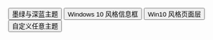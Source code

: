 <div class="layui-btn-container">
  <button type="button" class="layui-btn layui-btn-primary" lay-on="test-skin-alert">
    墨绿与深蓝主题
  </button>
  <button type="button" class="layui-btn layui-btn-primary" lay-on="test-skin-win10">
    Windows 10 风格信息框 <span class="layui-badge-dot"></span>
  </button>
  <button type="button" class="layui-btn layui-btn-primary" lay-on="test-skin-win10-page">
    Win10 风格页面层 <span class="layui-badge-dot"></span>
  </button>
  <button type="button" class="layui-btn layui-btn-primary" lay-on="test-skin-custom">自定义任意主题</button>
</div>

<style>
/* 自定义其他任意主题  */
.class-layer-demo-custom .layui-layer-title{background-color: #EDEFF2;}
.class-layer-demo-custom .layui-layer-btn{padding: 5px 10px 10px;}
.class-layer-demo-custom .layui-layer-btn a{background: #fff; border-color: #E9E7E7; color: #333;}
.class-layer-demo-custom .layui-layer-btn .layui-layer-btn0{border-color: #FA584D; background-color: #FA584D; color: #fff;}
</style>

<script>
layui.use(function(){
  var layer = layui.layer;
  var util = layui.util;

  // 事件
  util.on('lay-on', {
    'test-skin-alert': function(){
      layer.alert('墨绿风格，点击继续确认看深蓝', {
        skin: 'layui-layer-molv' // 样式类名
      }, function(){
        layer.alert('深蓝', {
          skin: 'layui-layer-lan'
        });
      });
    },
    'test-skin-win10': function(){
      layer.alert('Windows 10 风格主题', {
        skin: 'layui-layer-win10', // 2.8+
        shade: 0.01,
        btn: ['确定', '取消']
      })
    },
    'test-skin-win10-page': function(){
      // 此处以一个简单的 Win10 风格记事本为例
      layer.open({
        type: 1, // 页面层类型
        skin: 'layui-layer-win10', // 2.8+
        shade: 0.01,
        area: ['50%', '60%'],
        maxmin: true,
        title: '*无标题 - 记事本',
        content: [
          '<div style="padding: 0 8px; height: 20px; line-height: 20px; border-bottom: 1px solid #F0F0F0; box-sizing: border-box; font-size: 12px;">',
            // 自定义菜单，此处仅作样式演示，具体功能可自主实现
            [
              '<a href="javascript:;">文件(F)</a>',
              '<a href="javascript:;" >编辑(E)</a> ',
              '<a href="javascript:;" >格式(O)</a> ',
              '<a href="javascript:;" >查看(V)</a> ',
              '<a href="javascript:;" >帮助(H)</a> ',
            ].join('&nbsp;&nbsp;&nbsp;'),
          '</div>',
          '&lt;textarea style="position: absolute; top: 20px; width: 100%; height: calc(100% - 20px); padding: 6px; border: none; resize: none; overflow-y: scroll; box-sizing: border-box;">&lt;/textarea>'
        ].join('')
      });
    },
    'test-skin-custom': function(){
      layer.alert('自定义其他任意主题', {
        skin: 'class-layer-demo-custom'
      })
    }
  })
});
</script>